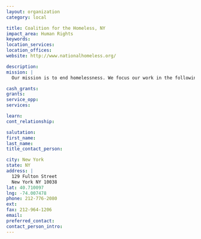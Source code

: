 ```yaml
---
layout: organization
category: local

title: Coalition for the Homeless, NY
impact_area: Human Rights
keywords: 
location_services: 
location_offices: 
website: http://www.nationalhomeless.org/

description: 
mission: |
  Our mission is to end homelessness. We focus our work in the following four areas: housing justice <housingjustice.html>, economic justice <econjustice.html>, health care justice <abouthealth.html>, and civil rights <civilrights/index.html>. Our approaches are: grassroots organizing, public education <publiceducation.html>, policy advocacy <legislat.html>, technical assistance <ta/index.html>, and partnerships.

cash_grants: 
grants: 
service_opp: 
services: 

learn: 
cont_relationship: 

salutation: 
first_name: 
last_name: 
title_contact_person: 

city: New York
state: NY
address: |
  129 Fulton Street  
  New York NY 10038
lat: 40.710097
lng: -74.007478
phone: 212-776-2080
ext: 
fax: 212-964-1206
email: 
preferred_contact: 
contact_person_intro: 
---
```


